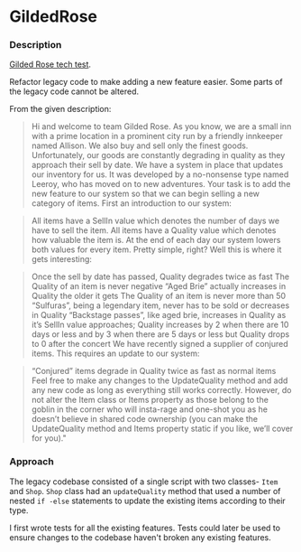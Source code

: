 GildedRose
====

### Description

[Gilded Rose tech test](https://github.com/emilybache/GildedRose-Refactoring-Kata).

Refactor legacy code to make adding a new feature easier. Some parts of the legacy code cannot be altered.

From the given description:

>Hi and welcome to team Gilded Rose. As you know, we are a small inn with a prime location in a prominent city run by a friendly innkeeper named Allison. We also buy and sell only the finest goods. Unfortunately, our goods are constantly degrading in quality as they approach their sell by date. We have a system in place that updates our inventory for us. It was developed by a no-nonsense type named Leeroy, who has moved on to new adventures. Your task is to add the new feature to our system so that we can begin selling a new category of items. First an introduction to our system:

>All items have a SellIn value which denotes the number of days we have to sell the item. All items have a Quality value which denotes how valuable the item is. At the end of each day our system lowers both values for every item. Pretty simple, right? Well this is where it gets interesting:

>Once the sell by date has passed, Quality degrades twice as fast
>The Quality of an item is never negative
>“Aged Brie” actually increases in Quality the older it gets
>The Quality of an item is never more than 50
>“Sulfuras”, being a legendary item, never has to be sold or decreases in Quality
>“Backstage passes”, like aged brie, increases in Quality as it’s SellIn value approaches; Quality increases by 2 when there are 10 days or less and by 3 when there are 5 days or less but Quality drops to 0 after the concert
>We have recently signed a supplier of conjured items. This requires an update to our system:

>“Conjured” items degrade in Quality twice as fast as normal items
>Feel free to make any changes to the UpdateQuality method and add any new code as long as everything still works correctly. However, do not alter the Item class or Items property as those belong to the goblin in the corner who will insta-rage and one-shot you as he doesn’t believe in shared code ownership (you can make the UpdateQuality method and Items property static if you like, we’ll cover for you)."

### Approach

The legacy codebase consisted of a single script with two classes- `Item` and `Shop`.
`Shop` class had an `updateQuality` method that used a number of nested `if -else` statements to 
update the existing items according to their type.

I first wrote tests for all the existing features. Tests could later be used to ensure changes to the codebase haven't broken
any existing features.





